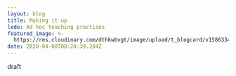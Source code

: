 ```yaml
---
layout: blog
title: Making it up
lede: Ad hoc teaching practises
featured_image: >-
  https://res.cloudinary.com/dthkwbvgt/image/upload/t_blogcard/v1586334761/IMG_20200407_101928_elurut.jpg
date: 2020-04-08T08:24:39.284Z
---
```

draft